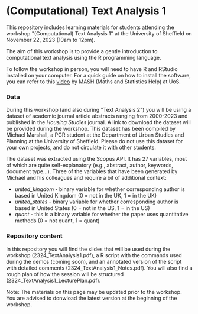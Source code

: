 # (Computational) Text Analysis 1

This repository includes learning materials for students attending the workshop "(Computational) Text Analysis 1" at the University of Sheffield on November 22, 2023 (10am to 12pm). 

The aim of this workshop is to provide a gentle introduction to computational text analysis using the R programming language. 

To follow the workshop in person, you will need to have R and RStudio installed on your computer. For a quick guide on how to install the software, you can refer to this [video](https://www.sheffield.ac.uk/mash/stats-resources/r#) by MASH (Maths and Statistics Help) at UoS. 

### Data

During this workshop (and also during "Text Analysis 2") you will be using a dataset of academic journal article abstracts ranging from 2000-2023 and published in the _Housing Studies_ journal. A link to download the dataset will be provided during the workshop. This dataset has been compiled by Michael Marshall, a PGR student at the Department of Urban Studies and Planning at the University of Sheffield. Please do not use this dataset for your own projects, and do not circulate it with other students.

The dataset was extracted using the Scopus API. It has 27 variables, most of which are quite self-explanatory (e.g., abstract, author, keywords, document type...). Three of the variables that have been generated by Michael and his colleagues and require a bit of additional context:

- _united_kingdom_ - binary variable for whether corresponding author is based in United Kingdom (0 = not in the UK, 1 = in the UK)
- _united_states_ - binary variable for whether corresponding author is based in United States (0 = not in the US, 1 = in the US)
- _quant_ - this is a binary variable for whether the paper uses quantitative methods (0 = not quant, 1 = quant)

### Repository content

In this repository you will find the slides that will be used during the workshop (2324_TextAnalysis1.pdf), a R script with the commands used during the demos (coming soon), and an annotated version of the script with detailed comments (2324_TextAnalysis1_Notes.pdf). You will also find a rough plan of how the session will be structured (2324_TextAnalysis1_LecturePlan.pdf).

Note: The materials on this page may be updated prior to the workshop. You are advised to donwload the latest version at the beginning of the workshop.
